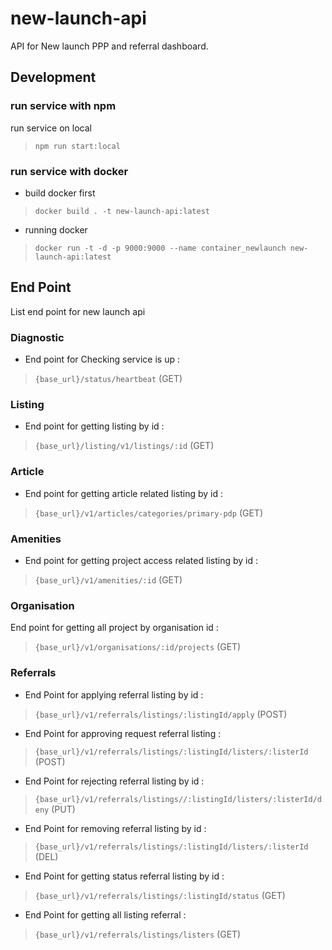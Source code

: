 # new-launch-api

API for New launch PPP and referral dashboard.
## Development
### run service with npm
run service on local 
> `npm run start:local`

### run service with docker
* build docker first
> `docker build . -t new-launch-api:latest`
* running docker 
> `docker run -t -d -p 9000:9000 --name container_newlaunch new-launch-api:latest`

## End Point
List end point for new launch api

### Diagnostic
* End point for Checking service is up :
> `{base_url}/status/heartbeat` (GET)

### Listing
* End point for getting listing by id : 
> `{base_url}/listing/v1/listings/:id` (GET)

### Article
* End point for getting article related listing by id :
> `{base_url}/v1/articles/categories/primary-pdp` (GET)

### Amenities
* End point for getting project access related listing by id :
> `{base_url}/v1/amenities/:id` (GET)

### Organisation
End point for getting all project by organisation id :
> `{base_url}/v1/organisations/:id/projects` (GET)

### Referrals
* End Point for applying referral listing by id :
> `{base_url}/v1/referrals/listings/:listingId/apply` (POST)

* End Point for approving request referral listing  :
> `{base_url}/v1/referrals/listings/:listingId/listers/:listerId` (POST)

* End Point for rejecting referral listing by id :
> `{base_url}/v1/referrals/listings//:listingId/listers/:listerId/deny` (PUT)

* End Point for removing referral listing by id :
> `{base_url}/v1/referrals/listings/:listingId/listers/:listerId` (DEL)

* End Point for getting status referral listing by id :
> `{base_url}/v1/referrals/listings/:listingId/status` (GET)

* End Point for getting all listing referral :
> `{base_url}/v1/referrals/listings/listers` (GET)